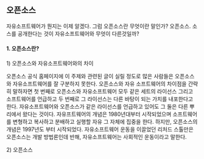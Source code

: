 ## 오픈소스

자유소프트웨어가 뭔지는 이제 알겠다. 그럼 오픈소스란 무엇이란 말인가? 오픈소스. 소스를 공개한다는 것이 자유소프트웨어와 무엇이 다른것일까?

#### 1. 오픈소스란?



1\) 오픈소스와 자유소프트웨어와의 차이

오픈소스 공식 홈페이지에 이 주제와 관련된 글이 실릴 정도로 많은 사람들은 오픈소스와 자유소프트웨어를 잘 구분하지 못한다.              오픈소스와 자유 소프트웨어의 차이점을 간략히 말하자면 첫 번째로 오픈소스와 자유소프트웨어 모두 같은 세트의 라이선스 그리고 소프트웨어를 언급하고 두 번째로 그 라이선스는 다른 바탕이 되는 가치를 내포한다고 한다. 자유소프트웨어와 오픈소스가 같은 라이선스를 언급하고 있어도 그 둘은 다른 뿌리에서 왔다는 것이다. 자유프트웨어의 개념은 1980년대부터 시작되었으며  소프트웨어를 변형하고 복사하고 분배하고 실행할 자유 그 자체에 집중을 한다. 하지만, 오픈소스의 개념은 1997년도 부터 시작되었다. 자유소프트웨어 운동을 이끌었던 리처드 스톨만은 오픈소스는 개발 방법론인데 반해, 자유소프트웨어는 사회적인 운동이라고 말한다. 

2\) 오픈소스

